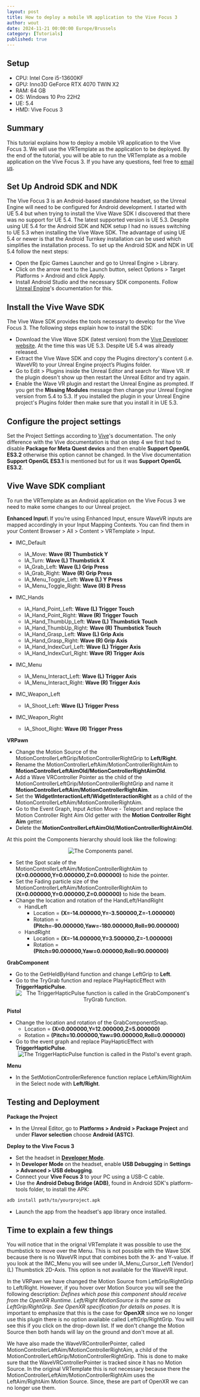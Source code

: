 ```yaml
---
layout: post
title: How to deploy a mobile VR application to the Vive Focus 3
author: wout
date: 2024-11-21 00:00:00 Europe/Brussels
category: [Tutorials]
published: true
---
```


## Setup
* CPU: Intel Core i5-13600KF
* GPU: Inno3D GeForce RTX 4070 TWIN X2
* RAM: 64 GB
* OS:  Windows 10 Pro 22H2
* UE:  5.4
* HMD: Vive Focus 3

## Summary
This tutorial explains how to deploy a mobile VR application to the Vive Focus 3. We will use the VRTemplate as the application to be deployed. By the end of the tutorial, you will be able to run the VRTemplate as a mobile application on the Vive Focus 3. If you have any questions, feel free to [email us](mailto:tutorials@lbvrgames.com).

## Set Up Android SDK and NDK

The Vive Focus 3 is an Android-based standalone headset, so the Unreal Engine will need to be configured for Android development. I started with UE 5.4 but when trying to install the Vive Wave SDK I discovered that there was no support for UE 5.4. The latest supported version is UE 5.3. Despite using UE 5.4 for the Android SDK and NDK setup I had no issues switching to UE 5.3 when installing the Vive Wave SDK. The advantage of using UE 5.4 or newer is that the Android Turnkey installation can be used which simplifies the installation process. To set up the Android SDK and NDK in UE 5.4 follow the next steps:

* Open the Epic Games Launcher and go to Unreal Engine > Library.
* Click on the arrow next to the Launch button, select Options > Target Platforms > Android and click Apply.
* Install Android Studio and the necessary SDK components. Follow [Unreal Engine](https://dev.epicgames.com/documentation/en-us/unreal-engine/set-up-android-sdk-ndk-and-android-studio-using-turnkey-for-unreal-engine?application_version=5.4)'s documentation for this.

## Install the Vive Wave SDK

The Vive Wave SDK provides the tools necessary to develop for the Vive Focus 3. The following steps explain how to install the SDK:

* Download the Vive Wave SDK (latest version) from the [Vive Developer website](https://developer.vive.com/resources/vive-wave/download/latest/). At the time this was UE 5.3. Despite UE 5.4 was already released.
* Extract the Vive Wave SDK and copy the Plugins directory's content (i.e. WaveVR) to your Unreal Engine project’s Plugins folder.
* Go to Edit > Plugins inside the Unreal Editor and search for Wave VR. If the plugin doesn't show up then restart the Unreal Editor and try again.
* Enable the Wave VR plugin and restart the Unreal Engine as prompted. If you get the **Missing Modules** message then change your Unreal Engine version from 5.4 to 5.3. If you installed the plugin in your Unreal Engine project's Plugins folder then make sure that you install it in UE 5.3.

## Configure the project settings

Set the Project Settings according to [Vive](https://hub.vive.com/storage/docs/en-us/UnrealPlugin/UnrealPluginGettingStart.html#project-settings)'s documentation. The only difference with the Vive documentation is that on step 4 we first had to disable **Package for Meta Quest devics** and then enable **Support OpenGL ES3.2** otherwise this option cannot be changed. In the Vive documentation **Support OpenGL ES3.1** is mentioned but for us it was **Support OpenGL ES3.2**.

## Vive Wave SDK compliant

To run the VRTemplate as an Android application on the Vive Focus 3 we need to make some changes to our Unreal project.

**Enhanced Input**\\
If you’re using Enhanced Input, ensure WaveVR inputs are mapped accordingly in your Input Mapping Contexts. You can find them in your Content Browser > All > Content > VRTemplate > Input.
* IMC_Default
    - IA_Move: **Wave (R) Thumbstick Y**
    - IA_Turn: **Wave (L) Thumbstick X**
    - IA_Grab_Left: **Wave (L) Grip Press**
    - IA_Grab_Right: **Wave (R) Grip Press**
    - IA_Menu_Toggle_Left: **Wave (L) Y Press**
    - IA_Menu_Toggle_Right: **Wave (R) B Press**

* IMC_Hands
    - IA_Hand_Point_Left: **Wave (L) Trigger Touch**
    - IA_Hand_Point_Right: **Wave (R) Trigger Touch**
    - IA_Hand_ThumbUp_Left: **Wave (L) Thumbstick Touch**
    - IA_Hand_ThumbUp_Right: **Wave (R) Thumbstick Touch**
    - IA_Hand_Grasp_Left: **Wave (L) Grip Axis**
    - IA_Hand_Grasp_Right: **Wave (R) Grip Axis**
    - IA_Hand_IndexCurl_Left: **Wave (L) Trigger Axis**
    - IA_Hand_IndexCurl_Right: **Wave (R) Trigger Axis**

* IMC_Menu
    - IA_Menu_Interact_Left: **Wave (L) Trigger Axis**
    - IA_Menu_Interact_Right: **Wave (R) Trigger Axis**

* IMC_Weapon_Left
    - IA_Shoot_Left: **Wave (L) Trigger Press**

* IMC_Weapon_Right
    - IA_Shoot_Right: **Wave (R) Trigger Press**

**VRPawn**
* Change the Motion Source of the MotionControllerLeftGrip/MotionControllerRightGrip to **Left/Right**.
* Rename the MotionControllerLeftAim/MotionControllerRightAim to **MotionControllerLeftAimOld/MotionControllerRightAimOld**.
* Add a Wave VRController Pointer as the child of the MotionControllerLeftGrip/MotionControllerRightGrip and name it **MotionControllerLeftAim/MotionControllerRightAim**.
* Set the **WidgetInteractionLeft/WidgetInteractionRight** as a child of the MotionControllerLeftAim/MotionControllerRightAim.
* Go to the Event Graph, Input Action Move - Teleport and replace the Motion Controller Right Aim Old getter with the **Motion Controller Right Aim** getter. 
* Delete the **MotionControllerLeftAimOld/MotionControllerRightAimOld**.

At this point the Components hierarchy should look like the following:

<div align="center">
    <img src="/assets/images/2024-11-21/VRPawn/ComponentsHierarchy.png" alt="The Components panel." title="Components hierarchy">
</div>

* Set the Spot scale of the MotionControllerLeftAim/MotionControllerRightAim to  **(X=0.000000,Y=0.000000,Z=0.000000)** to hide the pointer.
* Set the Fading particle size of the MotionControllerLeftAim/MotionControllerRightAim to  **(X=0.000000,Y=0.000000,Z=0.000000)** to hide the beam.
* Change the location and rotation of the HandLeft/HandRight
    - HandLeft
        + Location = **(X=-14.000000,Y=-3.500000,Z=-1.000000)**
        + Rotation = **(Pitch=-90.000000,Yaw=-180.000000,Roll=90.000000)**
    - HandRight
        + Location = **(X=-14.000000,Y=3.500000,Z=-1.000000)**
        + Rotation = **(Pitch=90.000000,Yaw=0.000000,Roll=90.000000)**

**GrabComponent**
* Go to the GetHeldByHand function and change LeftGrip to **Left**.
* Go to the TryGrab function and replace PlayHapticEffect with **TriggerHapticPulse**.
    <div align="center">
        <img src="/assets/images/2024-11-21/GrabComponent/TriggerHapticPulseCalllInTryGrabFunction.png" alt="The TriggerHapticPulse function is called in the GrabComponent's TryGrab function." title="TriggerHapticPulse call in TryGrab function">
    </div>

**Pistol**
* Change the location and rotation of the GrabComponentSnap.
    - Location = **(X=0.000000,Y=12.000000,Z=5.000000)**
    - Rotation = **(Pitch=10.000000,Yaw=90.000000,Roll=0.000000)**
* Go to the event graph and replace PlayHapticEffect with **TriggerHapticPulse**.
    <div align="center">
        <img src="/assets/images/2024-11-21/Pistol/TriggerHapticPulseCallInPistolEventGraph.png" alt="The TriggerHapticPulse function is called in the Pistol's event graph." title="TriggerHapticPulse call in Pistol event graph">
    </div>

**Menu**
* In the SetMotionControllerReference function replace LeftAim/RightAim in the Select node with **Left/Right**.

## Testing and Deployment

**Package the Project**
* In the Unreal Editor, go to **Platforms > Android > Package Project** and under **Flavor selection** choose **Android (ASTC)**.

**Deploy to the Vive Focus 3**
* Set the headset in **[Developer Mode](https://developer.vive.com/resources/hardware-guides/vive-focus-specs-user-guide/how-do-i-put-focus-developer-mode/)**.
* In **Developer Mode** on the headset, enable **USB Debugging** in **Settings > Advanced > USB debugging**.
* Connect your **Vive Focus 3** to your PC using a USB-C cable.
* Use the **Android Debug Bridge (ADB)**, found in Android SDK's platform-tools folder, to install the APK:

```bash
adb install path/to/yourproject.apk
```

* Launch the app from the headset's app library once installed.

## Time to explain a few things

You will notice that in the orignal VRTemplate it was possible to use the thumbstick to move over the Menu. This is not possible with the Wave SDK because there is no WaveVR input that combines both the X- and Y-value. If you look at the IMC_Menu you will see under IA_Menu_Cursor_Left [Vendor] (L) Thumbstick 2D-Axis. This option is not available for the WaveVR input.

In the VRPawn we have changed the Motion Source from LeftGrip/RightGrip to Left/Right. However, if you hover over Motion Source you will see the following description: *Defines which pose this component should receive from the OpenXR Runtime. Left/Right MotionSource is the same as LeftGrip/RightGrip. See OpenXR specification for details on poses*. It is important to emphasize that this is the case for **OpenXR** since we no longer use this plugin there is no option available called LeftGrip/RightGrip. You will see this if you click on the drop-down list. If we don't change the Motion Source then both hands will lay on the ground and don't move at all.

We have also made the WaveVRControllerPointer, called MotionControllerLeftAim/MotionControllerRightAim, a child of the MotionControllerLeftGrip/MotionControllerRightGrip. This is done to make sure that the WaveVRControllerPointer is tracked since it has no Motion Source. In the original VRTemplate this is not necessary because there the MotionControllerLeftAim/MotionControllerRightAim uses the LeftAim/RightAim Motion Source. Since, these are part of OpenXR we can no longer use them.